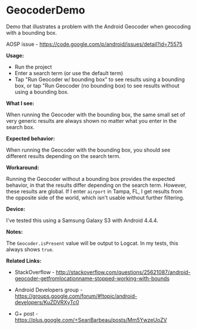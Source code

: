 GeocoderDemo
================

Demo that illustrates a problem with the Android Geocoder when geocoding with a bounding box.

AOSP issue - https://code.google.com/p/android/issues/detail?id=75575

**Usage:**

 * Run the project
 * Enter a search term (or use the default term)
 * Tap "Run Geocoder w/ bounding box" to see results using a bounding box, or tap 
   "Run Geocoder (no bounding box) to see results without using a bounding box.

**What I see:**

When running the Geocoder with the bounding box, the same small set of very generic results are 
always shown no matter what you enter in the search box.

**Expected behavior:**

When running the Geocoder with the bounding box, you should see different results depending on the
search term.

**Workaround:**

Running the Geocoder without a bounding box provides the expected behavior, in that the results 
differ depending on the search term.  However, these results are global.  If I enter `airport` 
in Tampa, FL, I get results from the opposite side of the world, which isn't usable without further 
filtering.

**Device:**

I've tested this using a Samsung Galaxy S3 with Android 4.4.4.

**Notes:**

The `Geocoder.isPresent` value will be output to Logcat.  In my tests, this always shows `true`.

**Related Links:**

* StackOverflow - http://stackoverflow.com/questions/25621087/android-geocoder-getfromlocationname-stopped-working-with-bounds

* Android Developers group - https://groups.google.com/forum/#!topic/android-developers/KuZDVRXyTc0

* G+ post - https://plus.google.com/+SeanBarbeau/posts/Mm5YwzeUoZV